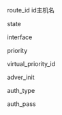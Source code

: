 route_id    	id主机名

state			  

interface

priority

virtual_priority_id

adver_init

auth_type

auth_pass

